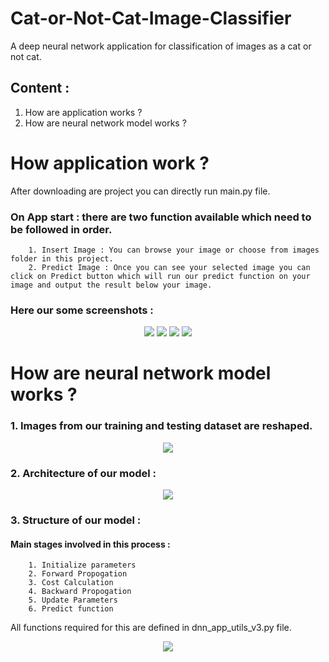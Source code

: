 # Cat-or-Not-Cat-Image-Classifier
A deep neural network application for classification of images as a cat or not cat.

## Content :
1. How are application works ?
2. How are neural network model works ?


# How application work ?
After downloading are project you can directly run main.py file.


### On App start : there are two function available which need to be followed in order. 
        1. Insert Image : You can browse your image or choose from images folder in this project.
        2. Predict Image : Once you can see your selected image you can click on Predict button which will run our predict function on your image and output the result below your image.
    
### Here our some screenshots :
<p align="center">
  <img src="screenshots/1.JPG" >

  <img src="screenshots/2.JPG" >
  
  <img src="screenshots/3.JPG" >
  
  <img src="screenshots/4.JPG" >
    
</p>



# How are neural network model works ?

### 1. Images from our training and testing dataset are reshaped. 
 
<p align="center">
  
  <img src="images/imvectorkiank.png" >
  
</p>


### 2. Architecture of our model : 

<p align="center">
  
  <img src="images/LlayerNN_kiank.png" >
  
</p>

### 3. Structure of our model :
#### Main stages involved in this process :
        1. Initialize parameters
        2. Forward Propogation
        3. Cost Calculation
        4. Backward Propogation 
        5. Update Parameters
        6. Predict function 

All functions required for this are defined in dnn_app_utils_v3.py file.

<p align="center">
  
  <img src="images/structure.png" >
  
</p>
